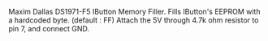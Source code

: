 Maxim Dallas DS1971-F5 IButton Memory Filler. Fills IButton's EEPROM with a hardcoded byte. (default : FF) Attach the 5V through 4.7k ohm resistor to pin 7, and connect GND.
